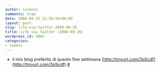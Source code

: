 ```yaml
---
author: leibniz
comments: true
date: 2008-09-26 21:59:59+00:00
layout: post
slug: life-via-twitter-2008-09-26
title: Life via Twitter (2008-09-26)
wordpress_id: 3045
categories:
- tweets
---
```



	
  * il mio blog preferito di questo fine settimana [http://tinyurl.com/3p5cdf](http://tinyurl.com/3p5cdf) [#](http://twitter.com/leibniz/statuses/936065202)


